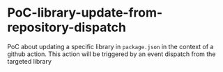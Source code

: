 # PoC-library-update-from-repository-dispatch
PoC about updating a specific library in `package.json` in the context of a github action. This action will be triggered by an event dispatch from the targeted library


